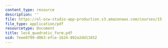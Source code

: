 ```yaml
---
content_type: resource
description: ''
file: https://ol-ocw-studio-app-production.s3.amazonaws.com/courses/15-084j-nonlinear-programming-spring-2004/7eee0799d063efce1624892a2dd13452_lec4_quadratic_form.pdf
file_type: application/pdf
resourcetype: Document
title: lec4_quadratic_form.pdf
uid: 7eee0799-d063-efce-1624-892a2dd13452
---
```


